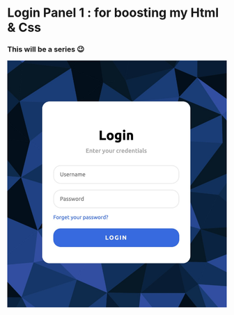 # Login Panel 1 : for boosting my Html & Css 
### This will be a series 😉

![login-preview](Preview.jpg)